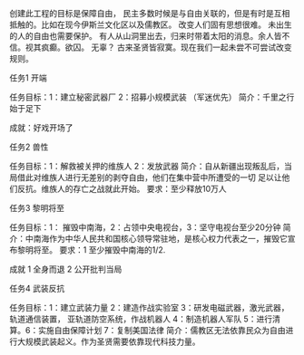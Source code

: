 创建此工程的目标是保障自由，
民主多数时候是与自由关联的，但是有时是互相抵触的。比如在现今伊斯兰文化区以及儒教区。
改变人们固有思想很难。
未出生的人的自由也需要保护。
有人从山洞里出去，归来时带着太阳的消息。余人皆不信。视其疯癫。欲囚。
无辜？
古来圣贤皆寂寞。现在我们一起未尝不可尝试改变规则。

任务1 开端

任务目标：1：建立秘密武器厂 2：招募小规模武装 （军迷优先）
简介：千里之行始于足下

成就：好戏开场了

任务2 兽性

任务目标：1：解救被关押的维族人 2：发放武器
简介：自从新疆出现叛乱后，当局借此对维族人进行无差别的剥夺自由，他们在集中营中所遭受的一切
足以让他们反抗。维族人的存亡之战就此开始。
要求：至少释放10万人
						
任务3 黎明将至

任务目标：1： 摧毁中南海，2：占领中央电视台，3：坚守电视台至少20分钟
简介：中南海作为中华人民共和国核心领导常驻地，是核心权力代表之一，摧毁它宣布黎明将至。
要求：1 至少摧毁中南海的1/2.

成就 1 全身而退 2 公开批判当局 

任务4 武装反抗

任务目标：1：建立武装力量 2：建造作战实验室 3：研发电磁武器，激光武器，轨道通信装置，
亚轨道防空系统，作战机器人 4：制造机器人军队 5：进行清算。6：实施自由保障计划 7：复制美国法律
简介：儒教区无法依靠民众为自由进行大规模武装起义。作为圣贤需要依靠现代科技力量。
